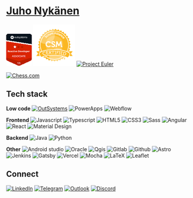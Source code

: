 # [Juho Nykänen](mailto:juho.nykanen@hotmail.fi)

[![Associate reactive developer](associateReactiveDeveloper.png)](https://www.outsystems.com/profile/cdtgomgxb) [![Alt text](badge-7227.png)](https://bcert.me/szglztoxg) [![Project Euler](https://projecteuler.net/profile/nyksy.png)](https://projecteuler.net/about)

[![Chess.com](https://www.chess.com/share/user/nyksy)](https://www.chess.com/member/nyksy)

## Tech stack

**Low code**
[![OutSystems](https://img.shields.io/badge/-OutSystems-red?style=for-the-badge&logo=Okta&logoColor=white)](https://www.outsystems.com/profile/cdtgomgxbj/) ![PowerApps](https://img.shields.io/badge/-PowerApps-blueviolet?style=for-the-badge&logo=PowerApps) ![Webflow](https://img.shields.io/badge/-Webflow-4353FF?style=for-the-badge&logo=Webflow)

**Frontend**
![Javascript](https://img.shields.io/badge/javascript-%23323330.svg?style=for-the-badge&logo=javascript&logoColor=%23F7DF1E) ![Typescript](https://shields.io/badge/TypeScript-3178C6?style=for-the-badge&logo=TypeScript&logoColor=FFF) ![HTML5](https://img.shields.io/badge/html5-%23E34F26.svg?style=for-the-badge&logo=html5&logoColor=white)  ![CSS3](https://img.shields.io/badge/css3-%231572B6.svg?style=for-the-badge&logo=css3&logoColor=white) ![Sass](https://img.shields.io/badge/Sass-CC6699?style=for-the-badge&logo=Sass&logoColor=white) ![Angular](https://img.shields.io/badge/Angular-DD0031?style=for-the-badge&logo=Angular&logoColor=white) ![React](https://img.shields.io/badge/React-61DAFB?style=for-the-badge&logo=React&logoColor=black) ![Material Design](https://img.shields.io/badge/Material_Design-757575?style=for-the-badge&logo=MaterialDesign&logoColor=white)

**Backend**
![Java](https://img.shields.io/badge/Java-ED8B00?style=for-the-badge&logoColor=white) ![Python](https://img.shields.io/badge/python-3670A0?style=for-the-badge&logo=python&logoColor=white)

**Other**
![Android studio](https://img.shields.io/badge/Android-3DDC84?style=for-the-badge&logo=android&logoColor=white) ![Oracle](https://img.shields.io/badge/Oracle-F80000?style=for-the-badge&logo=Oracle&logoColor=white) ![Qgis](https://img.shields.io/badge/Qgis-589632?style=for-the-badge&logo=Qgis&logoColor=white) ![Gitlab](https://img.shields.io/badge/Gitlab-FC6D26?style=for-the-badge&logo=Gitlab&logoColor=white) ![Github](https://img.shields.io/badge/Github-181717?style=for-the-badge&logo=Github&logoColor=white) ![Astro](https://img.shields.io/badge/Astro-FF5D01?style=for-the-badge&logo=Astro&logoColor=white) ![Jenkins](https://img.shields.io/badge/Jenkins-D24939?style=for-the-badge&logo=Jenkins&logoColor=white) ![Gatsby](https://img.shields.io/badge/Gatsby-663399?style=for-the-badge&logo=Gatsby&logoColor=white) ![Vercel](https://img.shields.io/badge/Vercel-black?style=for-the-badge&logo=vercel&logoColor=white) ![Mocha](https://img.shields.io/badge/Mocha-8D6748?style=for-the-badge&logo=Mocha&logoColor=white) ![LaTeX](https://img.shields.io/badge/LaTex-008080?style=for-the-badge&logo=LaTeX&logoColor=white) ![Leaflet](https://img.shields.io/badge/Leaflet-199900?style=for-the-badge&logo=Leaflet&logoColor=white)

## Connect

[![LinkedIn](https://img.shields.io/badge/LinkedIn-0077B5?style=for-the-badge&logo=linkedin&logoColor=white)](https://www.linkedin.com/in/juho-nykanen-cs) [![Telegram](https://img.shields.io/badge/Telegram-2CA5E0?style=for-the-badge&logo=telegram&logoColor=white)](https://t.me/nykanen) [![Outlook](https://img.shields.io/badge/Microsoft_Outlook-0078D4?style=for-the-badge&logo=microsoft-outlook&logoColor=white)](mailto:juho.nykanen@hotmail.fi) [![Discord](https://img.shields.io/badge/-Discord-grey?style=for-the-badge&logo=Discord&logoColor=white)](https://discord.com/users/263733073940709384)

<!-- TODO ## Projects & stuff -->
